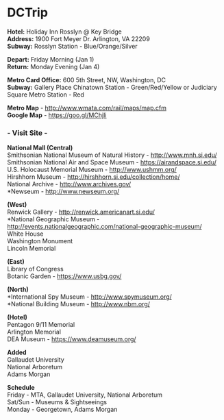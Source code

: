 # DCTrip

**Hotel:** Holiday Inn Rosslyn @ Key Bridge   
**Address:** 1900 Fort Meyer Dr. Arlington, VA 22209    
**Subway:** Rosslyn Station - Blue/Orange/Silver    

**Depart:** Friday Morning (Jan 1)  
**Return:** Monday Evening (Jan 4)  

**Metro Card Office:** 600 5th Street, NW, Washington, DC   
**Subway:** Gallery Place Chinatown Station - Green/Red/Yellow or Judiciary Square Metro Station - Red   

**Metro Map** - http://www.wmata.com/rail/maps/map.cfm  
**Google Map** - https://goo.gl/MChjIi  

### - Visit Site -   
**National Mall (Central)**   
Smithsonian National Museum of Natural History - http://www.mnh.si.edu/  
Smithsonian National Air and Space Museum - https://airandspace.si.edu/  
U.S. Holocaust Memorial Museum - http://www.ushmm.org/  
Hirshhorn Museum - http://hirshhorn.si.edu/collection/home/  
National Archive - http://www.archives.gov/  
*Newseum - http://www.newseum.org/  

**(West)**   
Renwick Gallery - http://renwick.americanart.si.edu/  
*National Geographic Museum - http://events.nationalgeographic.com/national-geographic-museum/  
White House   
Washington Monument    
Lincoln Memorial   

**(East)**   
Library of Congress   
Botanic Garden - https://www.usbg.gov/    

**(North)**   
*International Spy Museum - http://www.spymuseum.org/  
*National Building Museum - http://www.nbm.org/  

**(Hotel)**   
Pentagon 9/11 Memorial   
Arlington Memorial   
DEA Museum - https://www.deamuseum.org/  

**Added**  
Gallaudet University    
National Arboretum  
Adams Morgan  

**Schedule**  
Friday - MTA, Gallaudet University, National Arboretum  
Sat/Sun - Museums & Sightseeings  
Monday - Georgetown, Adams Morgan
